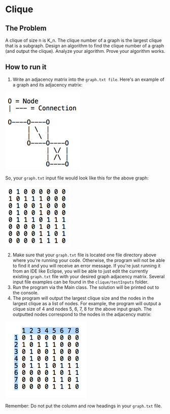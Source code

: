 # Clique
## The Problem
A clique of size n is K_n. The clique number of a graph is the largest clique that is a subgraph. Design an algorithm to find the clique number of a graph (and output the clique). Analyze your algorithm. Prove your algorithm works.
## How to run it
1. Write an adjacency matrix into the ```graph.txt file```. Here's an example of a graph and its adjacency matrix:

  ![Example Graph](/documentation/screenshots/examplegraph.png?raw=true)

  So, your ```graph.txt``` input file would look like this for the above graph:

  ![Example Adjacency Matrix](/documentation/screenshots/examplematrix.png?raw=true)

2. Make sure that your ```graph.txt``` file is located one file directory above where you're running your code. Otherwise, the program will not be able to find it and you will receive an error message. If you're just running it from an IDE like Eclipse, you will be able to just edit the currently existing ```graph.txt``` file with your desired graph adjacency matrix. Several input file examples can be found in the ```clique/testInputs``` folder.
3. Run the program via the Main class. The solution will be printed out to the console.
4. The program will output the largest clique size and the nodes in the largest clique as a list of nodes. For example, the program will output a clique size of 4 and nodes 5, 6, 7, 8 for the above input graph. The outputted nodes correspond to the nodes in the adjacency matrix:

  ![Example Adjacency Matrix with Key](/documentation/screenshots/examplematrixwithkey.png?raw=true)

  Remember: Do not put the column and row headings in your ```graph.txt``` file.
